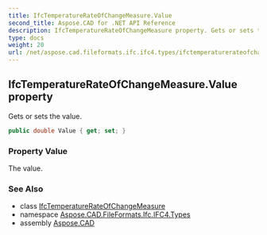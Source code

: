 ```yaml
---
title: IfcTemperatureRateOfChangeMeasure.Value
second_title: Aspose.CAD for .NET API Reference
description: IfcTemperatureRateOfChangeMeasure property. Gets or sets the value
type: docs
weight: 20
url: /net/aspose.cad.fileformats.ifc.ifc4.types/ifctemperaturerateofchangemeasure/value/
---
```

## IfcTemperatureRateOfChangeMeasure.Value property

Gets or sets the value.

```csharp
public double Value { get; set; }
```

### Property Value

The value.

### See Also

* class [IfcTemperatureRateOfChangeMeasure](../)
* namespace [Aspose.CAD.FileFormats.Ifc.IFC4.Types](../../ifctemperaturerateofchangemeasure/)
* assembly [Aspose.CAD](../../../)


